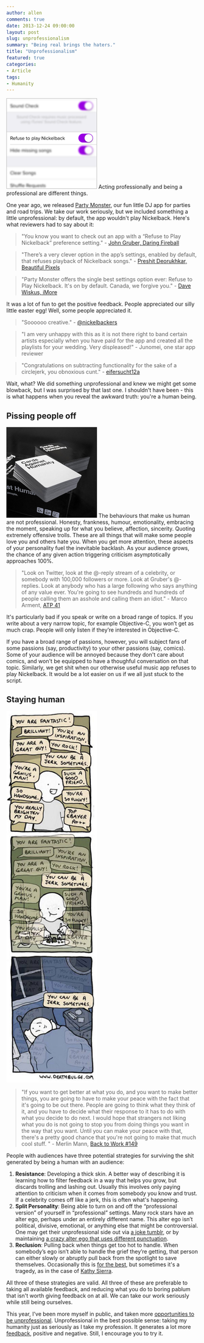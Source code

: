 ```yaml
---
author: allen
comments: true
date: 2013-12-24 09:00:00
layout: post
slug: unprofessionalism
summary: "Being real brings the haters."
title: "Unprofessionalism"
featured: true
categories:
- Article
tags:
- Humanity
---
```


<img src="/images/2013/nickelback-refuse.jpg" width="238" class='side'/>
Acting professionally and being a professional are different things.

One year ago, we released [Party Monster](http://www.steamclock.com/partymonster/), our fun little DJ app for parties and road trips. We take our work seriously, but we included something a little unprofessional: by default, the app wouldn't play Nickelback. Here's what reviewers had to say about it:

> "You know you want to check out an app with a “Refuse to Play Nickelback” preference setting." - [John Gruber, Daring Fireball](http://daringfireball.net/linked/2013/05/07/party-monster)
		
> "There’s a very clever option in the app’s settings, enabled by default, that refuses playback of Nickelback songs." - [Preshit Deorukhkar, Beautiful Pixels](https://beautifulpixels.com/iphone/party-monster/)

> "Party Monster offers the single best settings option ever: Refuse to Play Nickelback. It's on by default. Canada, we forgive you." - [Dave Wiskus, iMore](http://www.imore.com/party-monster)

It was a lot of fun to get the positive feedback. People appreciated our silly little easter egg! Well, some people appreciated it.

> "Soooooo creative." - [@nickelbackers](http://t.co/98GgVAPQaT)
	
> "I am very unhappy with this as it is not there right to band certain artists especially when you have paid for the app and created all the playlists for your wedding. Very displeased!" - Junomei, one star app reviewer

> "Congratulations on subtracting functionality for the sake of a circlejerk, you obnoxious cunt." - [eifersucht12a](http://www.reddit.com/r/iphone/comments/1e0ycf/finally_an_app_developer_with_a_good_sense_of/c9w2d4i)

Wait, what? We did something unprofessional and knew we might get some blowback, but I was surprised by that last one. I shouldn't have been - this is what happens when you reveal the awkward truth: you're a human being.


## Pissing people off
<img src="/images/2013/cards.jpg" width="238"  class='side'/>
The behaviours that make us human are not professional. Honesty, frankness, humour, emotionality, embracing the moment, speaking up for what you believe, affection, sincerity. Quoting extremely offensive trolls. These are all things that will make some people love you and others hate you. When you get more attention, these aspects of your personality fuel the inevitable backlash. As your audience grows, the chance of any given action triggering criticism asymptotically approaches 100%.

> "Look on Twitter, look at the @-reply stream of a celebrity, or somebody with 100,000 followers or more. Look at Gruber's @-replies. Look at anybody who has a large following who says anything of any value ever. You're going to see hundreds and hundreds of people calling them an asshole and calling them an idiot." - Marco Arment, [ATP 41](http://atp.fm/episodes/41-penny-wise-pound-foolish)

It's particularly bad if you speak or write on a broad range of topics. If you write about a very narrow topic, for example Objective-C, you won’t get as much crap. People will only listen if they’re interested in Objective-C.

If you have a broad range of passions, however, you will subject fans of some passions (say, productivity) to your other passions (say, comics). Some of your audience will be annoyed because they don't care about comics, and won't be equipped to have a thoughful conversation on that topic. Similarly, we get shit when our otherwise useful music app refuses to play Nickelback. It would be a lot easier on us if we all just stuck to the script.

## Staying human
<a href="http://realityhacking.net/post/69005538076"><img src="/images/2013/jerk-deathbulge.jpg" width="238"  class='side' /></a>
> "If you want to get better at what you do, and you want to make better things, you are going to have to make your peace with the fact that it's going to be out there. People are going to think what they think of it, and you have to decide what their response to it has to do with what you decide to do next. I would hope that strangers not liking what you do is not going to stop you from doing things you want in the way that you want. Until you can make your peace with that, there's a pretty good chance that you're not going to make that much cool stuff. " - Merlin Mann, [Back to Work #149](http://5by5.tv/b2w/149)

People with audiences have three potential strategies for surviving the shit generated by being a human with an audience:

1. **Resistance**: Developing a thick skin. A better way of describing it is learning how to filter feedback in a way that helps you grow, but discards trolling and lashing out. Usually this involves only paying attention to criticism when it comes from somebody you know and trust. If a celebrity comes off like a jerk, this is often what's happening.
2. **Split Personality**: Being able to turn on and off the “professional version” of yourself in “professional” settings. Many rock stars have an alter ego, perhaps under an entirely different name. This alter ego isn’t political, divisive, emotional, or anything else that might be controversial. One may get their unprofessional side out via [a joke tumblr](http://www.textfromxcode.com/), or by maintaining [a crazy alter ego that uses different punctuation](https://twitter.com/chockenberry/status/27782912258613249).
3. **Reclusion**: Pulling back when things get too hot to handle. When somebody’s ego isn’t able to handle the grief they’re getting, that person can either slowly or abruptly pull back from the spotlight to save themselves. Occasionally this is [for the best](http://aaron.vegh.ca/2013/12/angry-mac-bastards/), but sometimes it's a tragedy, as in the case of [Kathy Sierra](http://en.wikipedia.org/wiki/Kathy_Sierra). 

All three of these strategies are valid. All three of these are preferable to taking all available feedback, and reducing what you do to boring pablum that isn't worth giving feedback on at all. We can take our work seriously while still being ourselves.

This year, I've been more myself in public, and taken more [opportunities to be unprofessional](http://unprofesh.com/blog/2013/8/8/52-the-taco-bell-unprofessional-allen-pike). Unprofessional in the best possible sense: taking my humanity just as seriously as I take my profession. It generates a lot more [feedback](mailto:comments@allenpike.com), positive and negative. Still, I encourage you to try it.
